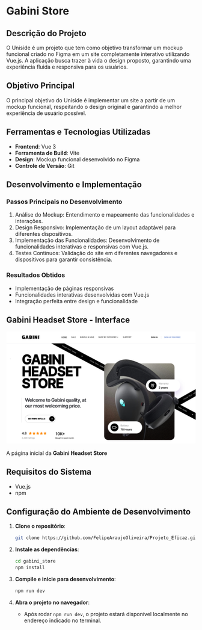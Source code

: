 # Gabini Store

## Descrição do Projeto
O Uniside é um projeto que tem como objetivo transformar um mockup funcional criado no Figma em um site completamente interativo utilizando Vue.js. A aplicação busca trazer à vida o design proposto, garantindo uma experiência fluida e responsiva para os usuários.

## Objetivo Principal
O principal objetivo do Uniside é implementar um site a partir de um mockup funcional, respeitando o design original e garantindo a melhor experiência de usuário possível.

## Ferramentas e Tecnologias Utilizadas
- **Frontend**: Vue 3
- **Ferramenta de Build**: Vite
- **Design**: Mockup funcional desenvolvido no Figma
- **Controle de Versão**: Git

## Desenvolvimento e Implementação

### Passos Principais no Desenvolvimento
1. Análise do Mockup: Entendimento e mapeamento das funcionalidades e interações.
2. Design Responsivo: Implementação de um layout adaptável para diferentes dispositivos.
3. Implementação das Funcionalidades: Desenvolvimento de funcionalidades interativas e responsivas com Vue.js.
4. Testes Contínuos: Validação do site em diferentes navegadores e dispositivos para garantir consistência.

### Resultados Obtidos
- Implementação de páginas responsivas
- Funcionalidades interativas desenvolvidas com Vue.js
- Integração perfeita entre design e funcionalidade

## Gabini Headset Store - Interface

![alt text](image.png)

A página inicial da **Gabini Headset Store** 



## Requisitos do Sistema
- Vue.js
- npm

## Configuração do Ambiente de Desenvolvimento

1. **Clone o repositório**:
   ```bash
   git clone https://github.com/FelipeAraujoOliveira/Projeto_Eficaz.git
   ```

2. **Instale as dependências**:
   ```bash
   cd gabini_store
   npm install
   ```

3. **Compile e inicie para desenvolvimento**:
   ```bash
   npm run dev
   ```

4. **Abra o projeto no navegador**:
   - Após rodar `npm run dev`, o projeto estará disponível localmente no endereço indicado no terminal.
